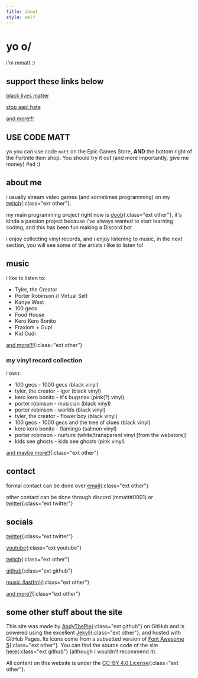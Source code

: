 ```yaml
---
title: about
style: self
---
```

<h1 class="emphasis-highlight">yo o/</h1>

i'm mmatt :)

## support these links below
[black lives matter](https://blacklivesmatters.carrd.co)

[stop aapi hate](https://anti-asianviolenceresources.carrd.co)

[and more!!!](https://dotherightthing.carrd.co/)

## USE CODE MATT
yo you can use code `matt` on the Epic Games Store, **AND** the bottom right of the Fortnite item shop. You should try it out (and more importantly, give me money) #ad :)

## about me
i usually stream video games (and sometimes programming) on my [twitch](https://mmatt.link/live){:class="ext other"}.

my main programming project right now is [doob](https://doobbot.com){:class="ext other"}, it's kinda a passion project because i've always wanted to start learning coding, and this has been fun making a Discord bot

i enjoy collecting vinyl records, and i enjoy listening to music, in the next section, you will see some of the artists i like to listen to!

## music
i like to listen to:

* Tyler, the Creator
* Porter Robinson // Virtual Self
* Kanye West
* 100 gecs
* Food House
* Kero Kero Bonito
* Fraxiom + Gupi
* Kid Cudi

[and more!!!](https://last.fm/user/mmattbtw){:class="ext other"}

### my vinyl record collection
i own:

* 100 gecs - 1000 gecs (black vinyl)
* tyler, the creator - igor (black vinyl)
* kero kero bonito - it's bugsnax (pink(?) vinyl)
* porter robinson - musician (black vinyl)
* porter robinson - worlds (black vinyl)
* tyler, the creator - flower boy (black vinyl)
* 100 gecs - 1000 gecs and the tree of clues (black vinyl)
* kero kero bonito - flamingo (salmon vinyl)
* porter robinson - nurture (white/transparent vinyl [from the webstore])
* kids see ghosts - kids see ghosts (pink vinyl)

[and maybe more!!](https://www.discogs.com/user/mmattbtw){:class="ext other"}

## contact
formal contact can be done over [email](https://mmatt.link/email){:class="ext other"}

other contact can be done through discord (mmatt#0001) or [twitter](https://twitter.com/mmattbtw){:class="ext twitter"}

## socials
[twitter](https://mmatt.link/twt){:class="ext twitter"}

[youtube](https://mmatt.link/yt){:class="ext youtube"}

[twitch](https://mmatt.link/live){:class="ext other"}

[github](https://github.com/mmattbtw){:class="ext github"}

[music (lastfm)](https://last.fm/user/mmattbtw){:class="ext other"}

[and more?](https://mmatt.link/soc){:class="ext other"}

## some other stuff about the site
This site was made by [AndyThePie](https://github.com/andythepie){:class="ext github"} on GitHub and is powered using the excellent [Jekyll](https://jekyllrb.com){:class="ext other"}, and hosted with GitHub Pages. Its icons come from a subsetted version of [Font Awesome 5](https://fontawesome.com){:class="ext other"}. You can find the source code of the site [here](https://github.com/andythepie/andythepie.github.io){:class="ext github"} (although I wouldn't recommend it).

All content on this website is under the [CC-BY 4.0 License](https://creativecommons.org/licenses/by/4.0/legalcode){:class="ext other"}.
